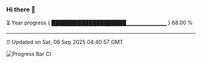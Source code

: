 ### Hi there 👋

⏳ Year progress { ████████████████████▁▁▁▁▁▁▁▁▁▁ } 68.00 %

---

⏰ Updated on Sat, 06 Sep 2025 04:40:57 GMT

![Progress Bar CI](https://github.com/IshwaranRudhara/GIT-ACTION/workflows/Progress%20Bar%20CI/badge.svg)
